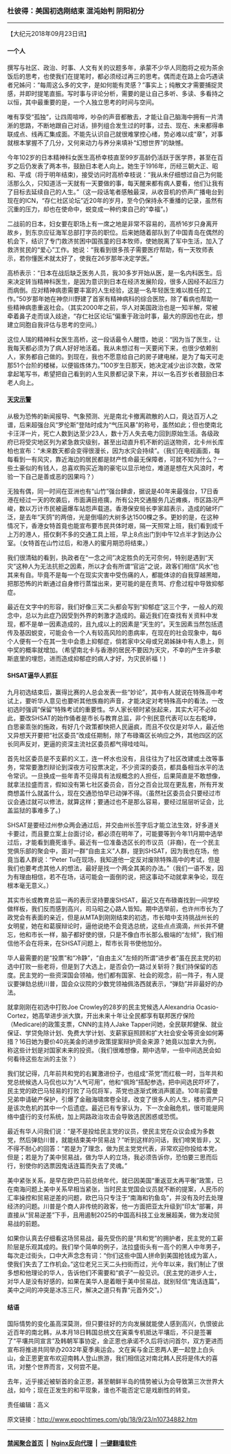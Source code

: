 ### 杜彼得：美国初选刚结束 混沌始判 阴阳初分
------------------------

<p>【大纪元2018年09月23日讯】</p>
<h4>一个人</h4>
<p>撰写与社区、政治、时事、人文有关的议题多年，承蒙不少华人同胞将之视为茶余饭后的思考，也使我们在提笔时，都必须经过再三的思考。偶而走在路上会巧遇读者兄姊问：“每周这么多的文字，是如何能有灵感？”事实上；纯散文才需要捕捉灵感，并即时提笔直振。写时事与评论分析，需要的是让自己多听、多读、多看持之以恒，其中最重要的是，一个人独立思考的时间与空间。</p>
<p>唯有享受“孤独”，让四周喧哗，吵杂的声音都散去，才能让自己脑海中拥有一片清淅的思路，不断地跟自己对话，排列组合发生过的时事，过去、现在、未来都得串联成点、线再汇集成面。不能先认识自己就很难掌控心绪，势必难以成“章”，对事就根本掌握不了几分，又何来动力与养分来填补“幻想世界”的缺憾。</p>
<p>今年102岁的日本精神科女医生高桥幸枝直至99岁高龄仍活跃于医学界，甚至在百岁之后仍发表了两本书，鼓励日本老人向上。她生于1916年，历经三朝大正、昭和、平成（将于明年结束)，接受访问时高桥幸枝说：“我从未仔细想过自己为何能活那么久，只知道活一天就有一天要做的事，每天醒来都有病人要看，他们让我有了目标去延续自己的人生。”（这一段话笔者感触最深，从收音机的侨声广播电台到现在的ICN，“存仁社区论坛”近20年的岁月，至今仍保持永不重播的记录，虽然有沉重的压力，却也在使命中，蜕变成一种约束自己的“幸福”。)</p>
<p>二战前的日本，妇女要在职场上有一席之地是非常不容易的，高桥16岁只身离开故乡，到东京应征海军总部打字员的职位。后来她随着部队到了中国青岛在偶然的机会下，结识了专门救济贫困中国孩童的日本牧师，使她脱离了军中生活，加入了救济贫民的“爱心”工作。她说：“我看到很多孩子需要医疗帮助，有一天牧师表示，若你懂医术就太好了，使我在26岁那年决定学医。”</p>
<p>高桥表示：“日本在战后缺乏医务人员，我30多岁开始从医，是一名内科医生。后来决定转当精神科医生，是因为意识到日本在经济发展阶段，很多人因经不起压力而病倒。应对精神病患需要丰富的人生经验，这是一名年轻医生难以胜任的工作。”50岁那年她在神奈川野建了首家有精神病科的综合医院，除了看病也帮助一些精神病患重返社会。（其实2000年之前，华人对美国政治也是一知半解，常被牵着鼻子走而误入歧途，“存仁社区论坛”偏重于政治时事，最大的原因也在此，想建立同胞自我评估与思考的空间。）</p>
<p>这位人瑞的精神科女医生高桥，这一段话最令人醒悟，她说：“因为当了医生，让我每天都必须为了病人好好地活着。我从未想过有一天要闲下来，也很少依赖别人，家务都自己做的。到现在，我也不愿意给自己的房子建电梯，是为了每天可走那51个台阶的楼梯，以便锻炼体力。”100岁生日那天，她决定减少出诊次数，改常拿起笔写书，希望把自己看到的人生风景都记录下来，并以一名百岁长者鼓励日本老人向上。</p>
<h4><a href="http://www.epochtimes.com/gb/tag/%E5%A4%A9%E7%81%BE%E7%A4%BA%E8%AD%A6.html">天灾示警</a></h4>
<p>从极为恐怖的新闻报导、气象预测、光是南北卡撤离疏散的人口，竟达百万人之谱，后来超强台风“罗伦斯”登陆时成为“气压风暴”的称号，虽然如此；但也使南北卡汪洋一片，死亡人数到达至少23人，数十万人失去电力回到原始生活。各级政府已将受灾地区列为紧急救灾级别，甚至出动直升机不断的运送物资，北卡州长库柏也宣布：“未来数天都会变得很漫长，因为水灾会持续”。（我们在电视画面，每每看到一有风灾，靠近海边的居民都是财产性命最无保障者，可就不知为什么？一些土豪似的有钱人，总喜欢购买近海的豪宅以显示地位，难道是想在大风浪时，考验一下自己是善或恶的因果吗？）</p>
<p>无独有偶，同一时间在亚洲也有“山竹”强台肆虐，据说是40年来最强台，17日香港在经过一天的吹袭后，市面满目疮痍，所有公共交通服务几近瘫痪，市区路况严峻，数以万计市民被逼爆车站怨声载道。香港保安局长李家超表示，造成的破坏广泛，是去年“天鸽”的两倍，光是倒塌的大树多达1500棵之多。更妙的是，在这种情况下，香港女特首竟也能宣布要市民共体时艰，隔一天照常上班，我们看到成千上万的港人，搭仅剩不多的交通工具上班，早上8点出门到中午12点半才到达办公室。（女特首在山竹过后，和港人的蜜月期恐将结束。）</p>
<p>我们很清础的看到，执政者在“一念之间”决定胜负的无可奈何，特别是遇到“天灾”这种人为无法抗拒之因素，所以才会有所谓“官运”之说，政客们相信“风水”也其来有自。毕竟不是每一个在现实灾害中受伤痛的人，都能体谅的自我穿越黑暗，把那恐怖的片断通过自身修行蒸馏出来，更可能的是在责骂、疗愈过程中导致抑郁症。</p>
<p>最近在文字中的形容，我们好像三天二头都会写到“抑郁症”这三个字，一般人的观念中，总以为此症乃因受到外界的刺激才造成的。最近我们在查找有关资料中发现，都不是单一因素造成的，且九成以上的因素是“天生的”。天生因素当然包括遗传及基因蜕变，可能会令一个人有较高风险的患病率，在现在的社会现象中，每6个人便有一个在其一生中会患上抑郁症，倘若家中父母或兄弟姊妹中有人患上，则中奖的概率就增加。（希望南北卡与香港的居民不要因为天灾，不幸的产生许多歇斯底里的埋怨，进而造成抑郁症的病人才好，为灾民祈福！)</p>
<h4>SHSAT逼华人抓狂</h4>
<p>九月初选结束后，赢得比赛的人总会发表一些“妙论”，其中有人就说在特殊高中考试上，要听华人意见也要听其他族裔的声音，才能决定对考特殊高中的看法，一改初选时强调“保留”特殊考试的重要性。华人家长顿时紧张起来，其实大可不必如此，要改SHSAT的始作俑者是市长与教育总监，非个别民意代表可以左右乾坤，白思豪乖张的施政，有好几个政策都快把人民逼疯，而且不仅仅是对华人，最近他又异想天开要把“社区委员”改成任期制，除了布碌崙区长响应之外，其他四区的区长同声反对，更逼的资深主流社区委员都气得哇哇叫。</p>
<p>首先社区委员是不支薪的义工，连一杯水也没有，且往往为了社区改建或土改等事务，常常要激烈辩论到深夜方可投票决定，不少资深的委员，都具备相当水平的法令常识。一旦换成一些年青不见得具有法规概念的人担任，后果简直是不敢想像，就拿法拉盛而言，假如没有第七社区委员会，百分之百会比现在更乱套，所有开发商想盖什么就盖什么，现在交通恐怕早已动弹不得。（虽然社区委员会只要经过市议会通过就可以修法，就算这样；要通过也不是那么容易，要经过层层听证会，比盖监狱的事难多了。)</p>
<p>SHSAT是要经过州参众两会通过后，并交由州长签字后才能立法生效，好多道关卡要过，而且要立案上台面讨论，都必须在明年了，可能要等到今年11月期中选举过后，才能看到鹿死谁手。最近有一位准备选区长的市议员（非裔)，在一个民主党俱乐部的聚会中，面对一群“自由主义”人群，提到SHSAT，因为我也在场，他竟当着人群说：“Peter Tu在现场，我知道他一定反对废除特殊高中的考试，但是我们也要考虑其他人的想法，最好是找一个两全其美的办法。”（我们一语不发，因为有理由相信，若不在场，话可能会一面倒的说，把这事动不动就拿来争论，现在根本毫无意义。）</p>
<p>其实市长或教育总监一再的表示坚持要废SHSAT，最近又在布碌崙找到一间学校做样板，我们反而感到高兴，司马昭之心路人皆知。期中选举前，也许州市长为了政党会有表面的亲近，但是从MTA到刚刚结束的初选，市长暗中支持挑战州长的女明星，她在和葛膜辩论时，逼他说绝不会竞选总统，这些点点滴滴，州长并不健忘，他和市长一样，脑子都好使的很，只是不像白市长那么极端的“左倾”，我们相信他不会在将来，在SHSAT问题上，帮市长背书使他加分。</p>
<p>华人最需要的是“投票”和“冷静”，“自由主义”左倾的所谓“进步者”虽在民主党的初选中打败一些老将，但是到了大选上，是否会仍一路过关斩将？我们持保留的态度。民主党的一些资深国会领袖，他们都有国家、社会的观念，前一阵子，有人提议要弹劾总统川普，国会众议院的少数党领袖佩洛西就表示，“弹劾”并非最好的办法。</p>
<p>就拿刚刚在初选中打败Joe Crowley的28岁的民主党候选人Alexandria Ocasio-Cortez，她高举进步派大旗，开出未来十年让全民都享有联邦医疗保险（Medicare)的政策支票，CNN的主持人Jake Tapper问她，全民联邦健保、就业保证、学贷免除计划、免费大学计划、支薪家庭照顾和扩大社会安全等资金如何筹措？16日她为要价40兆美金的进步政策提案辩护资金来源？她竟以加拿大为例，称这些计划是对国家未来的投资。（我们很难想像，期中选举，一些中间选民会如何看待这些左派的主张？）</p>
<p>我们犹记得，几年前共和党的右翼激进份子，也组成“茶党”而红极一时，当年共和党总统候选人马侃也以为“人气可用”，他和“佩玲”搭配参选，把中间选民吓坏了，民主党的欧巴马轻易的打败了马侃将军，茶党也逐渐式微消声匿迹。10年前雷曼兄弟申请破产保护，引爆了金融海啸席卷全球，改变了很多人的人生，楼市资产只是该次危机的其中一个后遗症。最近已有专家认为，下一次金融危机，很可能是网络中盛行的支付系统，加上网路政治攻击会导致选民困惑或恐慌。</p>
<p>最近有华人问我们说：“是不是投给民主党的议员，使民主党在众议会成为多数党，然后弹劾川普，就能结束美中贸易战？”听到这样的问话，我们啼笑皆非，又不得不耐心的回答：“若是为了理念，做为民主党党代表，非常欢迎你投给本党，但是；若是为了美中贸易战，做为华人的立场，我必须告诉你，恐怕要三思而后行，别使你的选票因鬼话连篇而失去了灵魂。”</p>
<p>美中紧张关系，是早在欧巴马前总统年代，就已因美国“重返亚太再平衡”政策，已在南海问题上美中关系早相当紧张，当时民主党国会议员就不断的提案，人民币的汇率操控和贸易逆差的问题，欧巴马只专注于“南海和钓鱼岛”，并没有及时去处理经济的问题。川普是个商人非传统的政客，他一方面把亚太升级到“印太”部署，并直接从“贸易逆差”下手，且用遏制2025的中国高科技工业发展超美，做为发动贸易战的前题。</p>
<p>如果你认真去仔细看这场贸易战，最先受伤的是“共和党”的拥护者，民主党的工薪阶层是乐观其成的。我们举个简单的例子，法拉盛街头有一高个的黑人中年男子，每次走过街头，口中大声念念有词：“你们这些中国人拼命到美国抢钱成为富人，使我们失去了工作机会。”这位老兄三天二头扫街而过，光今年以来，我们制止了很多想和他理论的华人，告诉他们不需要和“疯子”一般见识。（民主党的进步人士，对华人是没有好感的，如果在美华人是着眼于美中贸易战，就别轻信“鬼话连篇”，美中之间的冲突是冰冻三尺，解决之道只有靠“元首外交”。）</p>
<h4>结语</h4>
<p>国际情势的变化虽高深莫测，但只要往好的方向发展就能使人感到高兴，仇恨彼此近百年的南北韩，从本月18日韩国总统文在寅乘专机抵达平壤后，不只是签署了“平壤共同宣言”及韩朝军事协定，金正恩也承诺不久后将访问首尔，双方更进而宣布将推进共同举办2032年夏季奥运会。文在寅与金正恩两人更一起登上白头山，金正恩更宣布欢迎南韩人登山旅游，我们相信这对南北韩人民将是伟大的喜讯，对整个世界而言，又何尝不是。</p>
<p>去年，近乎接近被斩首的金正恩，甚至朝鲜半岛的情势被认为会导致第三次世界大战，如今；现在正发生的和平现象，谁也不能否定它是戏剧性的转变。</p>
<p>责任编辑：高义</p>

原文链接：http://www.epochtimes.com/gb/18/9/23/n10734882.htm


------------------------
#### [禁闻聚合首页](https://github.com/gfw-breaker/banned-news/blob/master/README.md) &nbsp;|&nbsp; [Nginx反向代理](https://github.com/gfw-breaker/open-proxy/blob/master/README.md) &nbsp;|&nbsp; [一键翻墙软件](https://github.com/gfw-breaker/nogfw/blob/master/README.md)